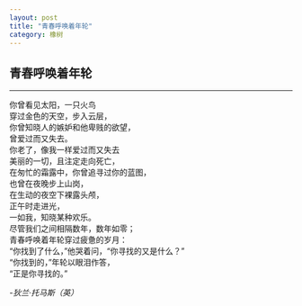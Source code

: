 ```yaml
---
layout: post
title: "青春呼唤着年轮"
category: 橡树
---
```


## 青春呼唤着年轮

---

你曾看见太阳，一只火鸟<br/>
穿过金色的天空，步入云层，<br/>
你曾知晓人的嫉妒和他卑贱的欲望，<br/>
曾爱过而又失去。<br/>
你老了，像我一样爱过而又失去<br/>
美丽的一切，且注定走向死亡，<br/>
在匆忙的霜露中，你曾追寻过你的蓝图，<br/>
也曾在夜晚步上山岗，<br/>
在生动的夜空下裸露头颅，<br/>
正午时走进光，<br/>
一如我，知晓某种欢乐。<br/>
尽管我们之间相隔数年，数年如零；<br/>
青春呼唤着年轮穿过疲惫的岁月：<br/>
“你找到了什么，”他哭着问，“你寻找的又是什么？”<br/>
“你找到的，”年轮以眼泪作答，<br/>
“正是你寻找的。”<br/>

-*狄兰·托马斯（英）*
